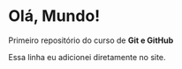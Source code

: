 # Olá, Mundo!
 Primeiro repositório do curso de **Git e GitHub**

Essa linha eu adicionei diretamente no site.
